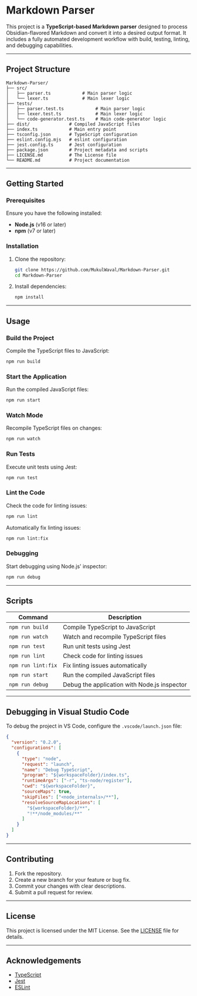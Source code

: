 # Markdown Parser

This project is a **TypeScript-based Markdown parser** designed to process Obsidian-flavored Markdown and convert it into a desired output format. It includes a fully automated development workflow with build, testing, linting, and debugging capabilities.

---

## Project Structure

```
Markdown-Parser/
├── src/
│   ├── parser.ts            # Main parser logic
│   └── lexer.ts             # Main lexer logic
├── tests/
│   ├── parser.test.ts            # Main parser logic
│   ├── lexer.test.ts             # Main lexer logic
│   └── code-generator.test.ts    # Main code-generator logic
├── dist/               # Compiled JavaScript files
├── index.ts            # Main entry point
├── tsconfig.json       # TypeScript configuration
├── eslint.config.mjs   # eslint configuration
├── jest.config.ts      # Jest configuration
├── package.json        # Project metadata and scripts
├── LICENSE.md          # The License file
└── README.md           # Project documentation
```

---

## Getting Started

### Prerequisites

Ensure you have the following installed:

- **Node.js** (v16 or later)
- **npm** (v7 or later)

### Installation

1. Clone the repository:

   ```bash
   git clone https://github.com/MukulWaval/Markdown-Parser.git
   cd Markdown-Parser
   ```

2. Install dependencies:
   ```bash
   npm install
   ```

---

## Usage

### Build the Project

Compile the TypeScript files to JavaScript:

```bash
npm run build
```

### Start the Application

Run the compiled JavaScript files:

```bash
npm run start
```

### Watch Mode

Recompile TypeScript files on changes:

```bash
npm run watch
```

### Run Tests

Execute unit tests using Jest:

```bash
npm run test
```

### Lint the Code

Check the code for linting issues:

```bash
npm run lint
```

Automatically fix linting issues:

```bash
npm run lint:fix
```

### Debugging

Start debugging using Node.js' inspector:

```bash
npm run debug
```

---

## Scripts

| Command            | Description                                  |
| ------------------ | -------------------------------------------- |
| `npm run build`    | Compile TypeScript to JavaScript             |
| `npm run watch`    | Watch and recompile TypeScript files         |
| `npm run test`     | Run unit tests using Jest                    |
| `npm run lint`     | Check code for linting issues                |
| `npm run lint:fix` | Fix linting issues automatically             |
| `npm run start`    | Run the compiled JavaScript files            |
| `npm run debug`    | Debug the application with Node.js inspector |

---

## Debugging in Visual Studio Code

To debug the project in VS Code, configure the `.vscode/launch.json` file:

```json
{
  "version": "0.2.0",
  "configurations": [
    {
      "type": "node",
      "request": "launch",
      "name": "Debug TypeScript",
      "program": "${workspaceFolder}/index.ts",
      "runtimeArgs": ["-r", "ts-node/register"],
      "cwd": "${workspaceFolder}",
      "sourceMaps": true,
      "skipFiles": ["<node_internals>/**"],
      "resolveSourceMapLocations": [
        "${workspaceFolder}/**",
        "!**/node_modules/**"
      ]
    }
  ]
}
```

---

## Contributing

1. Fork the repository.
2. Create a new branch for your feature or bug fix.
3. Commit your changes with clear descriptions.
4. Submit a pull request for review.

---

## License

This project is licensed under the MIT License. See the [LICENSE](LICENSE) file for details.

---

## Acknowledgements

- [TypeScript](https://www.typescriptlang.org/)
- [Jest](https://jestjs.io/)
- [ESLint](https://eslint.org/)

